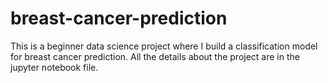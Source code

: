 # breast-cancer-prediction
This is a beginner data science project where I build a classification model for breast cancer prediction. All the details about the project are in the jupyter notebook file. 
